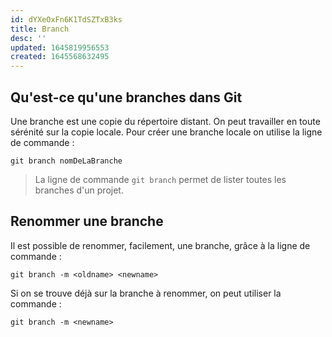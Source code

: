 ```yaml
---
id: dYXeOxFn6K1TdSZTxB3ks
title: Branch
desc: ''
updated: 1645819956553
created: 1645568632495
---
```


## Qu'est-ce qu'une branches dans Git

Une branche est une copie du répertoire distant. On peut travailler en toute sérénité sur la copie locale. Pour créer une branche locale on utilise la ligne de commande :

```shell
git branch nomDeLaBranche
```

> La ligne de commande `git branch` permet de lister toutes les branches d'un projet.

## Renommer une branche

Il est possible de renommer, facilement, une branche, grâce à la ligne de commande :

```shell
git branch -m <oldname> <newname>
```

Si on se trouve déjà sur la branche à renommer, on peut utiliser la commande :

```shell
git branch -m <newname>
```
